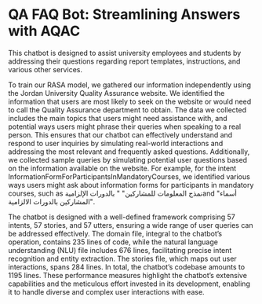 # QA FAQ Bot: Streamlining Answers with AQAC
This chatbot is designed to assist university employees and students by addressing their questions regarding report templates, instructions, and various other services.

To train our RASA model, we gathered our information independently using the Jordan University Quality Assurance website. We identified the information that users are most likely to seek on the website or would need to call the Quality Assurance department to obtain. The data we collected includes the main topics that users might need assistance with, and potential ways users might phrase their queries when speaking to a real person. This ensures that our chatbot can effectively understand and respond to user inquiries by simulating real-world interactions and addressing the most relevant and frequently asked questions. Additionally, we collected sample queries by simulating potential user questions based on the information available on the website. For example, for the intent InformationFormForParticipantsInMandatoryCourses, we identified various ways users might ask about information forms for participants in mandatory courses, such as نمذج المعلومات للمشاركين" " بالدورات الإلزاميةand "أسماء المشاركين بالدورات الالزامية".

The chatbot is designed with a well-defined framework comprising 57 intents, 57 stories, and 57 utters, ensuring a wide range of user queries can be addressed effectively. The domain file, integral to the chatbot’s operation, contains 235 lines of code, while the natural language understanding (NLU) file includes 676 lines, facilitating precise intent recognition and entity extraction. The stories file, which maps out user interactions, spans 284 lines. In total, the chatbot’s codebase amounts to 1195 lines. These performance measures highlight the chatbot’s extensive capabilities and the meticulous effort invested in its development, enabling it to handle diverse and complex user interactions with ease.

